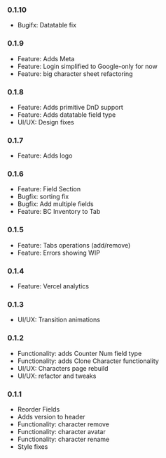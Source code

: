 ### 0.1.10
- Bugifx: Datatable fix

### 0.1.9
- Feature: Adds Meta
- Feature: Login simplified to Google-only for now
- Feature: big character sheet refactoring

### 0.1.8
- Feature: Adds primitive DnD support
- Feature: Adds datatable field type
- UI/UX: Design fixes

### 0.1.7
- Feature: Adds logo

### 0.1.6
- Feature: Field Section
- Bugfix: sorting fix
- Bugfix: Add multiple fields
- Feature: BC Inventory to Tab

### 0.1.5
- Feature: Tabs operations (add/remove)
- Feature: Errors showing WIP

### 0.1.4
- Feature: Vercel analytics
### 0.1.3
- UI/UX: Transition animations

### 0.1.2
- Functionality: adds Counter Num field type
- Functionality: adds Clone Character functionality
- UI/UX: Characters page rebuild
- UI/UX: refactor and tweaks

### 0.1.1
- Reorder Fields
- Adds version to header
- Functionality: character remove
- Functionality: character avatar
- Functionality: character rename
- Style fixes

